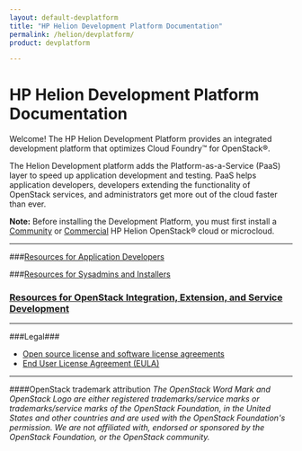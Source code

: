 ```yaml
---
layout: default-devplatform
title: "HP Helion Development Platform Documentation"
permalink: /helion/devplatform/
product: devplatform

---
```

<!--UNDER REVISION-->

# HP Helion Development Platform Documentation

Welcome! The HP Helion Development Platform provides an integrated development platform that optimizes Cloud Foundry&trade; for OpenStack&reg;. 

The Helion Development platform adds the Platform-as-a-Service (PaaS) layer to speed up application development and testing. PaaS helps application developers, developers extending the functionality of OpenStack services, and administrators get more out of the cloud faster than ever.

**Note:**
Before installing the Development Platform, you must first install a [Community](/helion/community/install/) or [Commercial](/helion/openstack/install/overview/)  HP Helion OpenStack&reg; cloud or microcloud. 

----------


###[Resources for Application Developers](/helion/devplatform/appdev/)
  
###[Resources for Sysadmins and Installers](/helion/devplatform/sysadmin/)
  
### [Resources for OpenStack Integration, Extension, and Service Development](/helion/devplatform/servicedev/)


----------

###Legal###
* [Open source license and software license agreements](/helion/openstack/3rd-party-license-agreements/)
* [End User License Agreement (EULA)](/helion/openstack/eula/)

----
####OpenStack trademark attribution
*The OpenStack Word Mark and OpenStack Logo are either registered trademarks/service marks or trademarks/service marks of the OpenStack Foundation, in the United States and other countries and are used with the OpenStack Foundation's permission. We are not affiliated with, endorsed or sponsored by the OpenStack Foundation, or the OpenStack community.*
 
